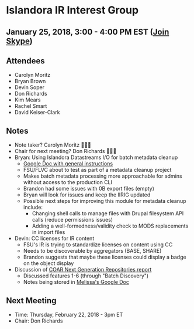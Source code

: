 # Islandora IR Interest Group
## January 25, 2018, 3:00 - 4:00 PM EST ([Join Skype](https://join.skype.com/s7ntDOmjhbjT))

## Attendees
- Carolyn Moritz
- Bryan Brown
- Devin Soper
- Don Richards
- Kim Mears
- Rachel Smart
- David Keiser-Clark

## Notes
- Note taker? Carolyn Moritz :clap::clap::clap:
- Chair for next meeting? Don Richards :clap::clap::clap:
- Bryan: Using Islandora Datastreams I/O for batch metadata cleanup
  - [Google Doc with general instructions](https://docs.google.com/document/d/1CZ9zeawiZ1364-PWNzE4CCEo4MniJiiSN35YII4XHlk/edit?usp=sharing)
  - FSU/FLVC about to test as part of a metadata cleanup project
  - Makes batch metadata processing more approachable for admins without access to the production CLI
  - Brandon had some issues with 0B export files (empty)
  - Bryan will look for issues and keep the IIRIG updated
  - Possible next steps for improving this module for metadata cleanup include:
    - Changing shell calls to manage files with Drupal filesystem API calls (reduce permissions issues)
    - Adding a well-formedness/validity check to MODS replacements in import files
- Devin: CC licenses for IR content
  - FSU's IR is trying to standardize licenses on content using CC
  - Needs to be discoverable by aggregators (BASE, SHARE)
  - Brandon suggests that maybe these licenses could display a badge on the object display
- Discussion of [COAR Next Generation Repositories report](https://www.coar-repositories.org/files/NGR-Final-Formatted-Report-cc.pdf)
  - Discussed features 1-6 (through "Batch Discovery")
  - Notes being stored in [Melissa's Google Doc](https://docs.google.com/document/d/1S43pBNgKEqH_1CFtqLILHj5oaTAMaidaUq5YQMmb9zo/edit)

## Next Meeting
* Time: Thursday, February 22, 2018 - 3pm ET
* Chair: Don Richards
